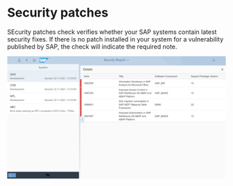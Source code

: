 # Security patches

SEcurity patches check verifies whether your SAP systems contain latest security fixes. If there is no patch installed in your system for a vulnerability published by SAP, the check will indicate the required note.

[![](res/gv0010.png)](res/gv0010.png)

